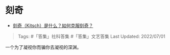 # 刻奇

- [刻奇（Kitsch）是什么？如何克服刻奇？](https://www.zhihu.com/question/27039705/answer/2553044198)

>Tags: #「答集」社科答集  #「答集」文艺答集 
>Last Updated: 2022/07/01

一个为了凝视你而骗你去凝视的深渊。